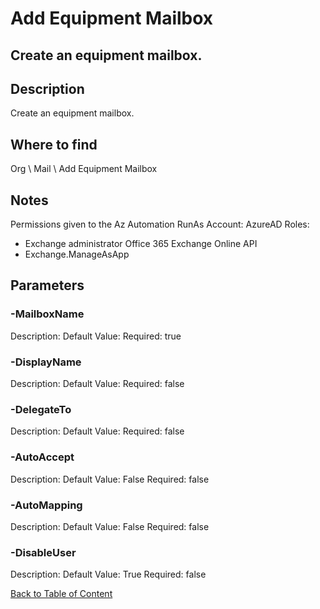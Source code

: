 # Add Equipment Mailbox

## Create an equipment mailbox.

## Description
Create an equipment mailbox.

## Where to find
Org \ Mail \ Add Equipment Mailbox

## Notes
Permissions given to the Az Automation RunAs Account:
AzureAD Roles:
- Exchange administrator
Office 365 Exchange Online API
- Exchange.ManageAsApp

## Parameters
### -MailboxName
Description: 
Default Value: 
Required: true

### -DisplayName
Description: 
Default Value: 
Required: false

### -DelegateTo
Description: 
Default Value: 
Required: false

### -AutoAccept
Description: 
Default Value: False
Required: false

### -AutoMapping
Description: 
Default Value: False
Required: false

### -DisableUser
Description: 
Default Value: True
Required: false


[Back to Table of Content](../../../README.md)


